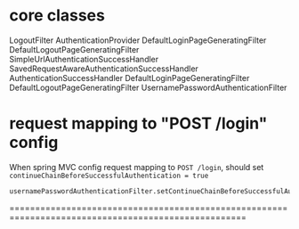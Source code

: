 # core classes

LogoutFilter
AuthenticationProvider
DefaultLoginPageGeneratingFilter
DefaultLogoutPageGeneratingFilter
SimpleUrlAuthenticationSuccessHandler
SavedRequestAwareAuthenticationSuccessHandler
AuthenticationSuccessHandler
DefaultLoginPageGeneratingFilter
DefaultLogoutPageGeneratingFilter
UsernamePasswordAuthenticationFilter
 
# request mapping to "POST /login" config

When spring MVC config request mapping to `POST /login`, should set `continueChainBeforeSuccessfulAuthentication = true`

```
usernamePasswordAuthenticationFilter.setContinueChainBeforeSuccessfulAuthentication(true);
```

====================================================================================================
